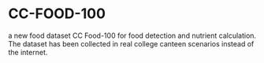 # CC-FOOD-100
a new food dataset CC Food-100 for food detection and nutrient calculation. The dataset has been collected in real college canteen scenarios instead of the internet.
